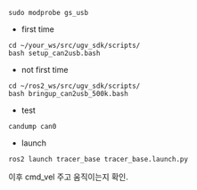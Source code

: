 ```
sudo modprobe gs_usb
```

- first time
```
cd ~/your_ws/src/ugv_sdk/scripts/
bash setup_can2usb.bash
```

- not first time
```
cd ~/ros2_ws/src/ugv_sdk/scripts/
bash bringup_can2usb_500k.bash
```

- test
```
candump can0
```

- launch
```
ros2 launch tracer_base tracer_base.launch.py
```

이후 cmd_vel 주고 움직이는지 확인.

